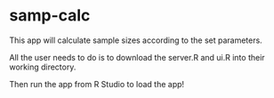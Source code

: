 samp-calc
=========
This app will calculate sample sizes according to the set parameters.

All the user needs to do is to download the server.R and ui.R into their working directory.

Then run the app from R Studio to load the app!
